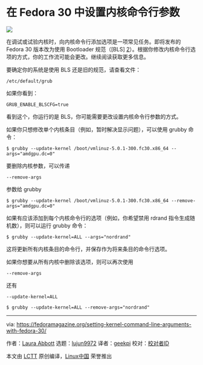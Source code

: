 [#]: collector: (lujun9972)
[#]: translator: (geekpi)
[#]: reviewer: ( )
[#]: publisher: ( )
[#]: url: ( )
[#]: subject: (Setting kernel command line arguments with Fedora 30)
[#]: via: (https://fedoramagazine.org/setting-kernel-command-line-arguments-with-fedora-30/)
[#]: author: (Laura Abbott https://fedoramagazine.org/makes-fedora-kernel/)

在 Fedora 30 中设置内核命令行参数
======

![][1]

在调试或试验内核时，向内核命令行添加选项是一项常见任务。即将发布的 Fedora 30 版本改为使用 Bootloader 规范（[BLS] [2]）。根据你修改内核命令行选项的方式，你的工作流可能会更改。继续阅读获取更多信息。

要确定你的系统是使用 BLS 还是旧的规范，请查看文件：

```
/etc/default/grub
```

如果你看到：

```
GRUB_ENABLE_BLSCFG=true
```

看到这个，你运行的是 BLS，你可能需要更改设置内核命令行参数的方式。

如果你只想修改单个内核条目（例如，暂时解决显示问题），可以使用 grubby 命令：

```
$ grubby --update-kernel /boot/vmlinuz-5.0.1-300.fc30.x86_64 --args="amdgpu.dc=0"
```

要删除内核参数，可以传递

```
--remove-args
```
参数给 grubby

```
$ grubby --update-kernel /boot/vmlinuz-5.0.1-300.fc30.x86_64 --remove-args="amdgpu.dc=0"
```

如果有应该添加到每个内核命令行的选项（例如，你希望禁用 rdrand 指令生成随机数），则可以运行 grubby 命令：

```
$ grubby --update-kernel=ALL --args="nordrand"
```

这将更新所有内核条目的命令行，并保存作为将来条目的命令行选项。

如果你想要从所有内核中删除该选项，则可以再次使用

```
--remove-args
```
还有

```
--update-kernel=ALL
```

```
$ grubby --update-kernel=ALL --remove-args="nordrand"
```

--------------------------------------------------------------------------------

via: https://fedoramagazine.org/setting-kernel-command-line-arguments-with-fedora-30/

作者：[Laura Abbott][a]
选题：[lujun9972][b]
译者：[geekpi](https://github.com/geekpi)
校对：[校对者ID](https://github.com/校对者ID)

本文由 [LCTT](https://github.com/LCTT/TranslateProject) 原创编译，[Linux中国](https://linux.cn/) 荣誉推出

[a]: https://fedoramagazine.org/makes-fedora-kernel/
[b]: https://github.com/lujun9972
[1]: https://fedoramagazine.org/wp-content/uploads/2019/03/f30-kernel-1-816x345.jpg
[2]: https://fedoraproject.org/wiki/Changes/BootLoaderSpecByDefault
